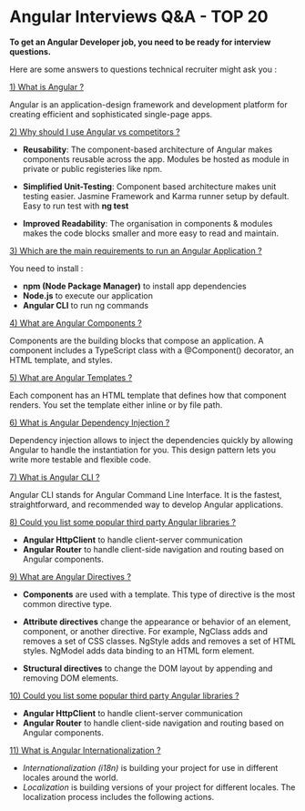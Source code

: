 # Angular Interviews Q&A - TOP 20

**To get an Angular Developer job, you need to be ready for interview questions.**

Here are some answers to questions technical recruiter might ask you :

[1) What is Angular ?](https://angular.io/docs)

Angular is an application-design framework and development platform for
creating efficient and sophisticated single-page apps.

[2) Why should I use Angular vs competitors ?](https://angular.io/docs)

- **Reusability**: The component-based architecture of Angular makes components reusable across the app. Modules be hosted as module in private or public registeries like npm.

- **Simplified Unit-Testing**: Component based architecture makes unit testing easier.
  Jasmine Framework and Karma runner setup by default. Easy to run test with **ng test**

- **Improved Readability**: The organisation in components & modules makes the code blocks smaller and more easy to read and maintain.

[3) Which are the main requirements to run an Angular Application ?](https://angular.io/guide/what-is-angular#components)

You need to install :

- **npm (Node Package Manager)** to install app dependencies
- **Node.js** to execute our application
- **Angular CLI** to run ng commands

[4) What are Angular Components ?](https://angular.io/guide/what-is-angular#components)

Components are the building blocks that compose an application.
A component includes a TypeScript class with a @Component() decorator, an HTML template, and styles.

[5) What are Angular Templates ?](https://angular.io/guide/what-is-angular#templates)

Each component has an HTML template that defines how that component renders.
You set the template either inline or by file path.

[6) What is Angular Dependency Injection ?](https://angular.io/guide/what-is-angular#dependency-injection)

Dependency injection allows to inject the dependencies quickly by allowing Angular to handle the instantiation for you. This design pattern lets you write more testable and flexible code.

[7) What is Angular CLI ?](https://angular.io/guide/what-is-angular#angular-cli)

Angular CLI stands for Angular Command Line Interface.
It is the fastest, straightforward, and recommended way to develop Angular applications.

[8) Could you list some popular third party Angular libraries ?](https://angular.io/guide/what-is-angular#first-party-libraries)

- **Angular HttpClient** to handle client-server communication
- **Angular Router** to handle client-side navigation and routing based on Angular components.

[9) What are Angular Directives ?](https://angular.io/guide/built-in-directives)

- **Components** are used with a template.
  This type of directive is the most common directive type.

- **Attribute directives** change the appearance or behavior of an element, component, or another directive.
  For example, NgClass adds and removes a set of CSS classes.
  NgStyle adds and removes a set of HTML styles.
  NgModel adds data binding to an HTML form element.

- **Structural directives** to change the DOM layout by appending and removing DOM elements.

[10) Could you list some popular third party Angular libraries ?](https://angular.io/guide/what-is-angular#first-party-libraries)

- **Angular HttpClient** to handle client-server communication
- **Angular Router** to handle client-side navigation and routing based on Angular components.

[11) What is Angular Internationalization ?](https://angular.io/guide/i18n-overview#angular-internationalization)

- _Internationalization (i18n)_ is building your project for use in different locales around the world.
- _Localization_ is building versions of your project for different locales. The localization process includes the following actions.
